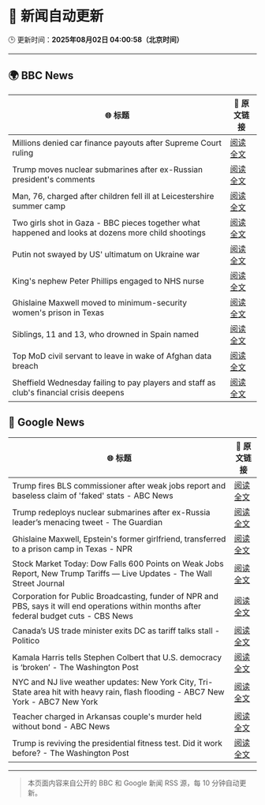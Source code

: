 # 🧠 新闻自动更新

🕒 更新时间：**2025年08月02日 04:00:58（北京时间）**

---

## 🌍 BBC News

| 🌐 标题 | 🔗 原文链接 |
|--------|-------------|
| Millions denied car finance payouts after Supreme Court ruling | [阅读全文](https://www.bbc.com/news/articles/cj9w0dj0yjyo?at_medium=RSS&at_campaign=rss) |
| Trump moves nuclear submarines after ex-Russian president's comments | [阅读全文](https://www.bbc.com/news/articles/c93dgr2dd53o?at_medium=RSS&at_campaign=rss) |
| Man, 76, charged after children fell ill at Leicestershire summer camp | [阅读全文](https://www.bbc.com/news/articles/c4gz32kp0d0o?at_medium=RSS&at_campaign=rss) |
| Two girls shot in Gaza - BBC pieces together what happened and looks at dozens more child shootings | [阅读全文](https://www.bbc.com/news/videos/cjelp738zd7o?at_medium=RSS&at_campaign=rss) |
| Putin not swayed by US' ultimatum on Ukraine war | [阅读全文](https://www.bbc.com/news/articles/cn845mm7xemo?at_medium=RSS&at_campaign=rss) |
| King's nephew Peter Phillips engaged to NHS nurse | [阅读全文](https://www.bbc.com/news/articles/cly6kj7k97po?at_medium=RSS&at_campaign=rss) |
| Ghislaine Maxwell moved to minimum-security women's prison in Texas | [阅读全文](https://www.bbc.com/news/articles/czd049y2qymo?at_medium=RSS&at_campaign=rss) |
| Siblings, 11 and 13, who drowned in Spain named | [阅读全文](https://www.bbc.com/news/articles/c93dg509lk6o?at_medium=RSS&at_campaign=rss) |
| Top MoD civil servant to leave in wake of Afghan data breach | [阅读全文](https://www.bbc.com/news/articles/cvgprxzggz4o?at_medium=RSS&at_campaign=rss) |
| Sheffield Wednesday failing to pay players and staff as club's financial crisis deepens | [阅读全文](https://www.bbc.com/sport/football/articles/ce3j27y92p8o?at_medium=RSS&at_campaign=rss) |

## 📰 Google News

| 🌐 标题 | 🔗 原文链接 |
|--------|-------------|
| Trump fires BLS commissioner after weak jobs report and baseless claim of 'faked' stats - ABC News | [阅读全文](https://news.google.com/rss/articles/CBMihAFBVV95cUxORm9adHJWVkF3WjBGMy0ycG5KNmZlS3hxNVlTaGxRLUFRVld1c3ZPUTVyT1E5TW1qM08yU2Yzb3k4TEtibzA1V1hBbl9VNDh2Q0JuTWNRZS1JaExUejhadTcyck1fSVp3MkFOeXFEYTdFWXBTaGRNLWY4bWs5c2xjR2dIUXfSAYoBQVVfeXFMT2dxa3hROVRyd2xaSUplQ29aSUd2ZXJIMjhZRzY4M3VZaTVTeERFNXhQc3pLUGVfNFQtZHdrc2FkUEw3T0ZiZ005Zks2dkVWeUwxUG1UWnpSaGVWenM3bS0zY0tKNXRBeHVlSHNKdTJjS294ODBXLUpBTjdHTHN3c2RWX202blIyMmNB?oc=5) |
| Trump redeploys nuclear submarines after ex-Russia leader’s menacing tweet - The Guardian | [阅读全文](https://news.google.com/rss/articles/CBMikAFBVV95cUxPZWlTbWZnOTFqM3V3ZHpSNFpmRENDR1dWRmV2RTNfVnp0T1M3N043RFVsVmFXN2oyTFhSQVhGbXB3cWRpSngyeW5BZVdXbGFteFVFVHNSY2YyNEJrYUNMYnhDczczOWhpdnJnZVBxRFdTc2ZTaGM0OW1sQS1wd09ycEstN0cwTzI3QUxJS2V2OTI?oc=5) |
| Ghislaine Maxwell, Epstein's former girlfriend, transferred to a prison camp in Texas - NPR | [阅读全文](https://news.google.com/rss/articles/CBMiiwFBVV95cUxQZmJfNEM1NkVCdkZMY05sVi1RNlBWT0lNZEFGM0RoM3FmQldQLVlkMWl3aUt0bnp2UFc1c0lPTVRDRC1nRnBRbl96SEdTLWF6Y2dvdm81cUc3Vl9NMVRQeFRQbHlCRDhaamhkczltMzRzdHRsemlaRWZfN1BMLVJFUklCZWNtelhyX0lz?oc=5) |
| Stock Market Today: Dow Falls 600 Points on Weak Jobs Report, New Trump Tariffs — Live Updates - The Wall Street Journal | [阅读全文](https://news.google.com/rss/articles/CBMif0FVX3lxTE9sUlRxSl9zN1hZcExuQ1B4d0pSNHhJaDZ1WkoyZ25PSllOSGtjV0R4ZzhETEo2a1VnWjFOcC1lV0FvczdQZ2ZVQTVMNVJYYTdWU1N0SVJjWFlxNkJpVWZJTE9IdXFIaUpGOWRUODdTaXMyYkNHaUZmVG83ejZ5ZzQ?oc=5) |
| Corporation for Public Broadcasting, funder of NPR and PBS, says it will end operations within months after federal budget cuts - CBS News | [阅读全文](https://news.google.com/rss/articles/CBMiowFBVV95cUxPNUJ5emRrR3FlbVdNVzhjdXdVRkRnc0lBRFljWjhoMGlFYVR4d212c3NzVFhXY1VFaG1YdlVtYi1pSUdkdnpKS0RjOHdfNk1kbm5jRWVkUVJxX3dlYzFhSUtzaG9MS195YXhjMzNYcDl0cnJZakc0RXpicW90YTQ1Y09SY2RuQXRldU0yd1p5Zi04X3p5RDFacEpBRE8zbXhzM3Fv0gGoAUFVX3lxTE9ZanRTeG5Ca0tURHJrZ29zcXhwZ3RmV3JTXzZGX0FsVVlIVG8wY2hyRGRuZUE1Z0c3N3c4cDVIRW50QkRzbWpJcnIydTUySDNrX2lOVlBwUzZFSkhnX01kTmM0TGxRNXJVSm15eGw5WmRNWDU0c2VocGhkMzV5MjB2MFZ5aXFoY1owekRNbW9PSmxuUER2V3BMRDJud2h4aEpxaDh3d1R6eQ?oc=5) |
| Canada’s US trade minister exits DC as tariff talks stall - Politico | [阅读全文](https://news.google.com/rss/articles/CBMirAFBVV95cUxOd1BMUW5UVzMzZjZ5SnZCRUpuelUwRFhlTGMzNHNHYTVNdzJtZzlpMTZPeHVLS1R5TWxYV0VWMkNlUV9DYmJHODFocXpxbWs2OWN6clY3SkVoMV85LWFQR3V6NjJJWmoxMFpvWlMwR1NkdXd0enkwU0RSbndlWktiaWhPN0RFTjNhZ1h6blBpY0RJQkRZNmF5U2E0UWF6bmc1WW5hSDc1S2NLaWNa?oc=5) |
| Kamala Harris tells Stephen Colbert that U.S. democracy is ‘broken’ - The Washington Post | [阅读全文](https://news.google.com/rss/articles/CBMinwFBVV95cUxOZGx1ODJ5V1AtNmRIM3ZyNU1ldGg3bkVLUDZKengxLVFnanNIQWZsdWZtVlFTQ1ZsZjBjenVON0tVay1MclhOZ1NmRE85akRPbGFHckNCZzB2b1gzS3dVblFkUjdKTFhrMU9rTDFYM3dGOEFzaFNXbmk4M1Z2a2R4dGh2S3Y2dUNjLVFPaHhQMURoUlBhaE9sS3ZYR1Exd3c?oc=5) |
| NYC and NJ live weather updates: New York City, Tri-State area hit with heavy rain, flash flooding - ABC7 New York - ABC7 New York | [阅读全文](https://news.google.com/rss/articles/CBMixwFBVV95cUxQNUI4TUNQQ3ZzanlNMjNsYWpmdi0yX2lBS2ppZmw0UlBPSE1weG1UZVdxYzlsZGtaRzZhaWFTS2xfRm1EU2dtczcwaXFzNEM0aVBId1M5NmlpQzJ3M1NYQWFzT05GMkRhWk9GSG8wNWlhTm5pZTQ1cUNKMTBkaFhlN1kyOGpaMWxWTzc5MFJxaDk1ZlRPUDYtVkFtaE42dnVZWENvR0RuZkRhNGNTb3RFcURjVklBamtacXNhaGdZMlJqd2lzYUxV?oc=5) |
| Teacher charged in Arkansas couple's murder held without bond - ABC News | [阅读全文](https://news.google.com/rss/articles/CBMioAFBVV95cUxNUXg2bFA1Z1ZzSlFRNmJGYW5XRmJNTkVxdUwtRlBTdG5fUnFzd3pjUXhPR1FiOFNxWmx3bklsYlpzZ3dWUDdhTzM2bjFTRGloRG9pUFM4WGJPTkE5N0VpdlB4TFZPUndNZ2RXcS03OUUxRGZGdW5uWWp6c0NQQ0t5MXJUWWZqNkw4cWN5OHhtVFgzdEpndU9FU0FLSjBJWGZS0gGmAUFVX3lxTE5RTGIxY083MDZyMlhaMTdnRGVQRXZsVVRKVl9uYUM5RGtNaTNQRjRFd25LVlB2bGliSzVwdVl5SnUtTzZWUnhxM3JaREFHVi1wdlVnSzRhVDI4NVg3ZFAwNUJNUkg2Sk5IRkRWU3BDRXBEQmVVMGdwLTRJZjdOZkotVEV2VVJpQ3QtLXQ3elJoNTg2V2c0cFEwaVFmOU10TWtmMEtNVUE?oc=5) |
| Trump is reviving the presidential fitness test. Did it work before? - The Washington Post | [阅读全文](https://news.google.com/rss/articles/CBMikwFBVV95cUxOMWxtczhQTXhtZkNQcEk3dHdEdXhjQWxpMldWenFyUERCZTNJR2E1ZTBSdDZ2dHpWd0F2M256eDlOOFVtblN5TEVuV0I3WDdIT0s1dzZDM0o5akpaUEJZNnd5cW1uT1psbzJkUGxKQ3BFLUNSZFBxYVZudWxrV25PNWp1STY1SzJvUHJXQjM2djk0YjQ?oc=5) |

---
> 本页面内容来自公开的 BBC 和 Google 新闻 RSS 源，每 10 分钟自动更新。
